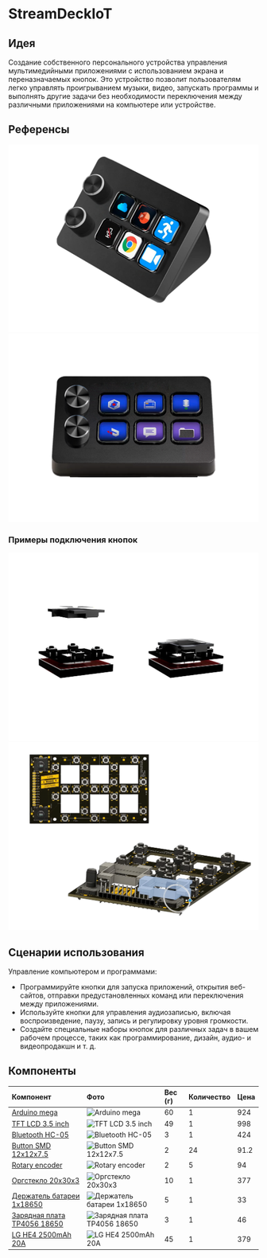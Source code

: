 # StreamDeckIoT

## Идея

Создание собственного персонального устройства управления мультимедийными приложениями с использованием экрана и переназначаемых кнопок. Это устройство позволит пользователям легко управлять проигрыванием музыки, видео, запускать программы и выполнять другие задачи без необходимости переключения между различными приложениями на компьютере или устройстве.

## Референсы

![Reference 1](src/reference_1.png)
![Reference 2](src/reference_2.png)

### Примеры подключения кнопок

![Button](src/button.png)
![Button on plate](src/button_plate.png)


## Сценарии использования

Управление компьютером и программами:

- Программируйте кнопки для запуска приложений, открытия веб-сайтов, отправки предустановленных команд или переключения между приложениями.
- Используйте кнопки для управления аудиозаписью, включая воспроизведение, паузу, запись и регулировку уровня громкости.
- Создайте специальные наборы кнопок для различных задач в вашем рабочем процессе, таких как программирование, дизайн, аудио- и видеопродакшн и т. д.

## Компоненты

|Компонент|Фото|Вес (г)|Количество|Цена|
|:--------|:-----|:---------|:----|:----|
|[Arduino mega](https://www.ozon.ru/product/maketnaya-plata-usb-mega2560-r3-atmega2560-16au-ch340g-dlya-arduino-1379112404/?advert=m8mdhkIFLcFVSFZY4X-IF3PlUKQDQ1stWFNG3NLczbT2ip81ofsfF-GAeSJS1efvSppltn4-uj1xnjODIofRtdyliF9rLsp_wcU8UMtJLyDbzpxWqcHgDtnoNkBysL_5qYgyIryrczxru9vED9IGOlTHauNGZzG1rib5PKBLn1Cyp6tLu0k7yCT5iE25K81Pb7_zihwwI-bGNHD1m_pjgwXPsA75K_yEdF29rUzN9mvv6jhF4VEO70pShO68zkPLZ-W_fHtq9MnCgSCLf2XXDw3XxBLc8MekmsAclPGzG_lvjmiTgQHROnHcHoXvt0VuZlV4dYRLbPhCxanpkxEE9N4XEfyo&avtc=1&avte=2&avts=1708495647&keywords=arduino+mega)|![Arduino mega](https://ir-3.ozone.ru/s3/multimedia-j/wc1000/6696301411.jpg)|60|1|924|
|[TFT LCD 3.5 inch](https://aliexpress.ru/item/32609807497.html?sku_id=59241425161&spm=a2g2w.productlist.search_results.0.fc333231dcNAVK)|![TFT LCD 3.5 inch](https://ae04.alicdn.com/kf/Hd4828929205f4383928272795b27f2f1f.jpg)|49|1|998|
|[Bluetooth HC-05](https://www.ozon.ru/product/modul-bluetooth-hc-05-arduino-971282989/?advert=40avLEzNOeu4Zgus2E1j9JlShjeNyFvnCQWswIF0pFFmcI7e79MKLAfqWep5EOPv95sASf8FM6-iH_WFv1pdLVj4ROA4daqvO45WAP77E_q44yEkl7QkJifGRR4NzmKhTDem7yaMI4jNA9NBOvNfwGo5XAZ86cwAupAQz_uA38A8803RdGP1qUikJzrVSp53OurpiovTGHJh6u0Yn0sRJ_Py1KR5vZmO13JbgRPgGapRdQ7fpWIFq_nIDOcVIb-V-qDcFG0WMv5Xp1CKZvElfBuQzE2aVnLQEA3Qa_nGOOMb9pCgQK5PAddY3G27XxP7F8iHBb4JBiN6mkNAj8qnf8KYWeO6RQ&avtc=1&avte=2&avts=1708604919&keywords=%D0%B0%D1%80%D0%B4%D1%83%D0%B8%D0%BD%D0%BE+bluetooth)|![Bluetooth HC-05](https://3d-diy.ru/upload/resize_cache/webp/iblock/ddf/Bluetooth-modul-Arduino.webp)|3|1|424|
|[Button SMD 12x12x7.5](https://aliexpress.ru/item/32805919291.html?sku_id=64217343860&spm=a2g2w.productlist.search_results.9.5357172732AbdG)|![Button SMD 12x12x7.5](https://ae04.alicdn.com/kf/HTB10RVHLXXXXXbVXXXXq6xXFXXXJ.jpg)|2|24|91.2|
|[Rotary encoder](https://aliexpress.ru/item/4000108830754.html?sku_id=10000000281866241)|![Rotary encoder](https://ae04.alicdn.com/kf/H44e72dc117034fcc97af927190f178d2K.jpg)|2|5|94|
|[Оргстекло 20x30x3](https://www.ozon.ru/product/orgsteklo-prozrachnoe-3-mm-20-30-sm-1-sht-243795869/?asb=gs07l8WkbKoudkLAyRRK6mOL3szi9WorBW%252FpZyopaD4%253D&asb2=ytAGS_PcsKwc7Xx_URf1qW2rqQmuVBrUZiOJDxuakt-MwUEAX5Ow8f9SelF_tuyy1mk_7xP4tdphUHBUX2QyUQ&avtc=1&avte=2&avts=1708496625&keywords=%D0%BE%D1%80%D0%B3%D1%81%D1%82%D0%B5%D0%BA%D0%BB%D0%BE)|![Оргстекло 20x30x3](https://ir.ozone.ru/s3/multimedia-p/wc1000/6060082945.jpg)|10|1|377|
|[Держатель батареи 1x18650](https://aliexpress.ru/item/1005001861065786.html?sku_id=12000017893196366&spm=a2g2w.productlist.search_results.1.52a86e5cZC7TcM)|![Держатель батареи 1x18650](https://ae04.alicdn.com/kf/H21bc2bff8cbf4a8c935b139fd33037e9L.jpg_640x640.jpg)|5|1|33|
|[Зарядная плата TP4056 18650](https://aliexpress.ru/item/1005004418319928.html?sku_id=12000029115296618&spm=a2g2w.productlist.search_results.0.1e704319Xa5ipF)|![Зарядная плата TP4056 18650](https://ae04.alicdn.com/kf/S607f0473423c4b139490be48dc1a080dY.jpg_640x640.jpg)|3|1|46|
|[LG HE4 2500mAh 20A](https://irkutsk.parosigara.shop/catalog/aksessuary/akkumulyatory/lg_he4_2500mah_20a_18650_akkumulyator/)|![LG HE4 2500mAh 20A](https://irkutsk.parosigara.shop/upload/cssinliner_webp/iblock/688/688b23dee73fb908294769f6494eb583.webp)|45|1|379|